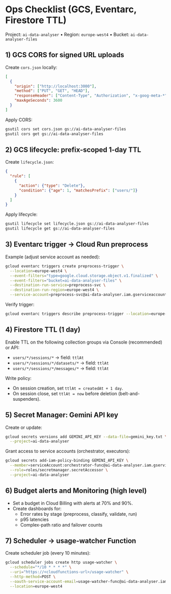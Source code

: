 # Ops Checklist (GCS, Eventarc, Firestore TTL)

Project: `ai-data-analyser`  •  Region: `europe-west4`  •  Bucket: `ai-data-analyser-files`

## 1) GCS CORS for signed URL uploads

Create `cors.json` locally:
```json
[
  {
    "origin": ["http://localhost:3000"],
    "method": ["PUT", "GET", "HEAD"],
    "responseHeader": ["Content-Type", "Authorization", "x-goog-meta-*"],
    "maxAgeSeconds": 3600
  }
]
```

Apply CORS:
```bash
gsutil cors set cors.json gs://ai-data-analyser-files
gsutil cors get gs://ai-data-analyser-files
```

## 2) GCS lifecycle: prefix-scoped 1-day TTL

Create `lifecycle.json`:
```json
{
  "rule": [
    {
      "action": {"type": "Delete"},
      "condition": {"age": 1, "matchesPrefix": ["users/"]}
    }
  ]
}
```

Apply lifecycle:
```bash
gsutil lifecycle set lifecycle.json gs://ai-data-analyser-files
gsutil lifecycle get gs://ai-data-analyser-files
```

## 3) Eventarc trigger → Cloud Run preprocess

Example (adjust service account as needed):
```bash
gcloud eventarc triggers create preprocess-trigger \
  --location=europe-west4 \
  --event-filters="type=google.cloud.storage.object.v1.finalized" \
  --event-filters="bucket=ai-data-analyser-files" \
  --destination-run-service=preprocess-svc \
  --destination-run-region=europe-west4 \
  --service-account=preprocess-svc@ai-data-analyser.iam.gserviceaccount.com
```

Verify trigger:
```bash
gcloud eventarc triggers describe preprocess-trigger --location=europe-west4
```

## 4) Firestore TTL (1 day)

Enable TTL on the following collection groups via Console (recommended) or API:
- `users/*/sessions/*`  → field: `ttlAt`
- `users/*/sessions/*/datasets/*`  → field: `ttlAt`
- `users/*/sessions/*/messages/*`  → field: `ttlAt`

Write policy:
- On session creation, set `ttlAt = createdAt + 1 day`.
- On session close, set `ttlAt = now` before deletion (belt-and-suspenders).

## 5) Secret Manager: Gemini API key

Create or update:
```bash
gcloud secrets versions add GEMINI_API_KEY --data-file=gemini_key.txt \
  --project=ai-data-analyser
```

Grant access to service accounts (orchestrator, executors):
```bash
gcloud secrets add-iam-policy-binding GEMINI_API_KEY \
  --member=serviceAccount:orchestrator-func@ai-data-analyser.iam.gserviceaccount.com \
  --role=roles/secretmanager.secretAccessor \
  --project=ai-data-analyser
```

## 6) Budget alerts and Monitoring (high level)

- Set a budget in Cloud Billing with alerts at 70% and 90%.
- Create dashboards for:
  - Error rates by stage (preprocess, classify, validate, run)
  - p95 latencies
  - Complex-path ratio and failover counts

## 7) Scheduler → usage-watcher Function

Create scheduler job (every 10 minutes):
```bash
gcloud scheduler jobs create http usage-watcher \
  --schedule="*/10 * * * *" \
  --uri="https://<cloudfunctions-url>/usage-watcher" \
  --http-method=POST \
  --oauth-service-account-email=usage-watcher-func@ai-data-analyser.iam.gserviceaccount.com \
  --location=europe-west4
```
